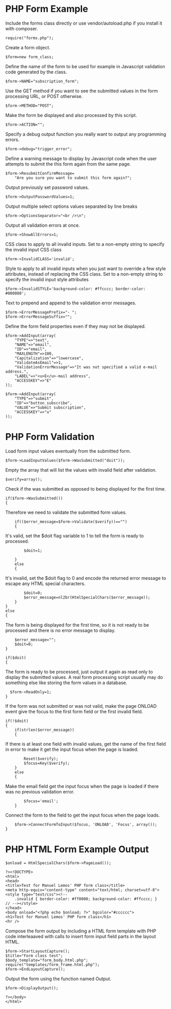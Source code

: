 # PHP Form Example

Include the forms class directly or use vendor/autoload.php if you install
it with composer.

    require("forms.php");

Create a form object.

    $form=new form_class;

Define the name of the form to be used for example in Javascript
validation code generated by the class.

    $form->NAME="subscription_form";

Use the GET method if you want to see the submitted values in the form
processing URL, or POST otherwise.

    $form->METHOD="POST";

Make the form be displayed and also processed by this script.

    $form->ACTION="";

Specify a debug output function you really want to output any
programming errors.

    $form->debug="trigger_error";

Define a warning message to display by Javascript code when the user
attempts to submit the this form again from the same page.

    $form->ResubmitConfirmMessage=
        "Are you sure you want to submit this form again?";

Output previously set password values.

    $form->OutputPasswordValues=1;

Output multiple select options values separated by line breaks

    $form->OptionsSeparator="<br />\n";

Output all validation errors at once.

    $form->ShowAllErrors=1;

CSS class to apply to all invalid inputs.
Set to a non-empty string to specify the invalid input CSS class

    $form->InvalidCLASS='invalid';

Style to apply to all invalid inputs when you just want to override a few
style attributes, instead of replacing the CSS class.
Set to a non-empty string to specify the invalid input style attributes

    $form->InvalidSTYLE='background-color: #ffcccc; border-color: #000080';

Text to prepend and append to the validation error messages.

    $form->ErrorMessagePrefix="- ";
    $form->ErrorMessageSuffix="";

Define the form field properties even if they may not be displayed.

    $form->AddInput(array(
        "TYPE"=>"text",
        "NAME"=>"email",
        "ID"=>"email",
        "MAXLENGTH"=>100,
        "Capitalization"=>"lowercase",
        "ValidateAsEmail"=>1,
        "ValidationErrorMessage"=>"It was not specified a valid e-mail address.",
        "LABEL"=>"<u>E</u>-mail address",
        "ACCESSKEY"=>"E"
    ));

    $form->AddInput(array(
        "TYPE"=>"submit",
        "ID"=>"button_subscribe",
        "VALUE"=>"Submit subscription",
        "ACCESSKEY"=>"u"
    ));

# PHP Form Validation

Load form input values eventually from the submitted form.

    $form->LoadInputValues($form->WasSubmitted("doit"));

Empty the array that will list the values with invalid field after
validation.

    $verify=array();

Check if the was submitted as opposed to being displayed for the first
time.

    if($form->WasSubmitted())
    {

Therefore we need to validate the submitted form values.

        if(($error_message=$form->Validate($verify))=="")
        {

It's valid, set the $doit flag variable to 1 to tell the form is ready to
processed.

            $doit=1;

        }
        else
        {

It's invalid, set the $doit flag to 0 and encode the returned error
message to escape any HTML special characters.

            $doit=0;
            $error_message=nl2br(HtmlSpecialChars($error_message));
        }
    }
    else
    {

The form is being displayed for the first time, so it is not ready to be processed
and there is no error message to display.

        $error_message="";
        $doit=0;
    }

    if($doit)
    {

The form is ready to be processed, just output it again as read only to
display the submitted values.  A real form processing script usually may
do something else like storing the form values in a database.

      $form->ReadOnly=1;
    }

If the form was not submitted or was not valid, make the page ONLOAD event
give the focus to the first form field or the first invalid field.

    if(!$doit)
    {
        if(strlen($error_message))
        {

If there is at least one field with invalid values, get the name of the
first field in error to make it get the input focus when the page is
loaded.

            Reset($verify);
            $focus=Key($verify);
        }
        else
        {

Make the email field get the input focus when the page is loaded if there
was no previous validation error.

            $focus='email';
        }

Connect the form to the field to get the input focus when the page loads.

        $form->ConnectFormToInput($focus, 'ONLOAD', 'Focus', array());
    }

# PHP HTML Form Example Output

    $onload = HtmlSpecialChars($form->PageLoad());

    ?><!DOCTYPE>
    <html>
    <head>
    <title>Test for Manuel Lemos' PHP form class</title>
    <meta http-equiv="content-type" content="text/html; charset=utf-8">
    <style type="text/css"><!--
        .invalid { border-color: #ff0000; background-color: #ffcccc; }
    // --></style>
    </head>
    <body onload="<?php echo $onload; ?>" bgcolor="#cccccc">
    <h1>Test for Manuel Lemos' PHP form class</h1>
    <hr />

Compose the form output by including a HTML form template with PHP code
interleaaved with calls to insert form input field parts in the layout HTML.

    $form->StartLayoutCapture();
    $title="Form class test";
    $body_template="form_body.html.php";
    require("templates/form_frame.html.php");
    $form->EndLayoutCapture();

Output the form using the function named Output.

    $form->DisplayOutput();

    ?></body>
    </html>